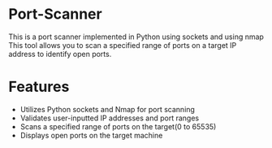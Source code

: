 # Port-Scanner

This is a port scanner implemented in Python using sockets and using nmap
This tool allows you to scan a specified range of ports on a target IP address to identify open ports.


# Features

- Utilizes Python sockets and Nmap for port scanning
- Validates user-inputted IP addresses and port ranges
- Scans a specified range of ports on the target(0 to 65535)
- Displays open ports on the target machine

  
